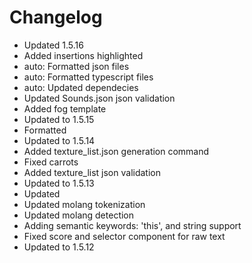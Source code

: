 # Changelog 
- Updated 1.5.16
- Added insertions highlighted
- auto: Formatted json files
- auto: Formatted typescript files
- auto: Updated dependecies
- Updated Sounds.json json validation
- Added fog template
- Updated to 1.5.15
- Formatted
- Updated to 1.5.14
- Added texture_list.json generation command
- Fixed carrots
- Added texture_list json validation
- Updated to 1.5.13
- Updated
- Updated molang tokenization
- Updated molang detection
- Adding semantic keywords: 'this', and string support
- Fixed score and selector component for raw  text
- Updated to 1.5.12